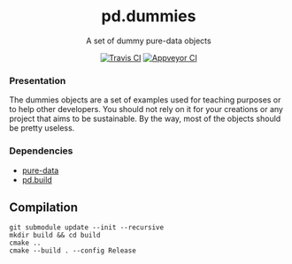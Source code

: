 <p align="center">
  <h1 align="center">
    pd.dummies
  </h1>
  <p align="center">
    A set of dummy pure-data objects
  </p>
  <p align="center">
    <a href="https://travis-ci.org/pierreguillot/pd.dummies"><img src="https://img.shields.io/travis/pierreguillot/pd.dummies.svg?label=travis" alt="Travis CI"></a>
    <a href="https://ci.appveyor.com/project/pierreguillot/pd.dummies/history"><img src="https://img.shields.io/appveyor/ci/pierreguillot/pd-dummies.svg?label=appveyor" alt="Appveyor CI"></a>
  </p>
</p>

### Presentation

The dummies objects are a set of examples used for teaching purposes or to help other developers. You should not rely on it for your creations or any project that aims to be sustainable. By the way, most of the objects should be pretty useless.

### Dependencies

- [pure-data](https://github.com/pure-data/pure-data.git)
- [pd.build](https://github.com/pierreguillot/pd.build.git)

## Compilation

```
git submodule update --init --recursive
mkdir build && cd build
cmake ..
cmake --build . --config Release
```
